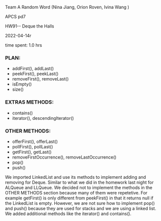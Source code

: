 Team A Random Word (Nina Jiang, Orion Roven, Ivina Wang )

APCS pd7

HW91-- Deque the Halls

2022-04-14r

time spent: 1.0 hrs


### PLAN:
* addFirst(), addLast()
* peekFirst(), peekLast()
* removeFirst(), removeLast()
* isEmpty()
* size()

### EXTRAS METHODS:
* contains()
* iterator(), descendingIterator()

### OTHER METHODS:
* offerFirst(), offerLast()
* pollFirst(), pollLast()
* getFirst(), getLast()
* removeFirstOccurrence(), removeLastOccurrence()
* pop()
* push()


We imported LinkedList and use its methods to implement adding and removing for Deque.
Similar to what we did in the homework last night for ALQueue and LLQueue.
We decided not to implement the methods in the OTHER METHODS section because many of them were repetetive. For example getFirst() is only different from peekFirst() in that it returns null if the LinkedList is empty.
However, we are not sure how to implement pop() and push() because they are used for stacks and we are using a linked list.
We added additional methods like the iterator() and contains().
